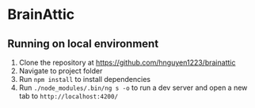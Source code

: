 # BrainAttic

## Running on local environment

1. Clone the repository at https://github.com/hnguyen1223/brainattic
2. Navigate to project folder
3. Run `npm install` to install dependencies
4. Run `./node_modules/.bin/ng s -o` to run a dev server and open a new tab to `http://localhost:4200/`
